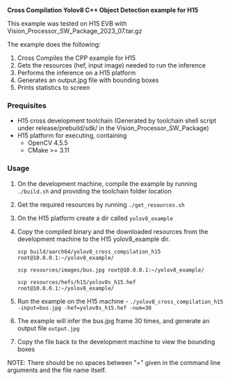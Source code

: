 **Cross Compilation Yolov8 C++ Object Detection example for H15**

This example was tested on H15 EVB with Vision_Processor_SW_Package_2023_07.tar.gz

The example does the following:

1. Cross Compiles the CPP example for H15
2. Gets the resources (hef, input image) needed to run the inference
3. Performs the inference on a H15 platform
4. Generates an output.jpg file with bounding boxes
5. Prints statistics to screen

### Prequisites ###
- H15 cross development toolchain (Generated by toolchain shell script under release/prebuild/sdk/ in the Vision_Processor_SW_Package)
- H15 platform for executing, containing
  - OpenCV 4.5.5
  - CMake >= 3.11

### Usage ###
1. On the development machine, compile the example by running `./build.sh` and providing the toolchain folder location
2. Get the required resources by running `./get_resources.sh`
3. On the H15 platform create a dir called `yolov8_example`
4. Copy the compiled binary and the downloaded resources from the development machine to the H15 yolov8_example dir.

   `scp build/aarch64/yolov8_cross_compilation_h15 root@10.0.0.1:~/yolov8_example/`

   `scp resources/images/bus.jpg root@10.0.0.1:~/yolov8_example/`

   `scp resources/hefs/h15/yolov8s_h15.hef root@10.0.0.1:~/yolov8_example/`

5. Run the example on the H15 machine - `./yolov8_cross_compilation_h15 -input=bus.jpg -hef=yolov8s_h15.hef -num=30`
6. The example will infer the bus.jpg frame 30 times, and generate an output file `output.jpg`
7. Copy the file back to the development machine to view the bounding boxes

NOTE: There should be no spaces between "=" given in the command line arguments and the file name itself.  
